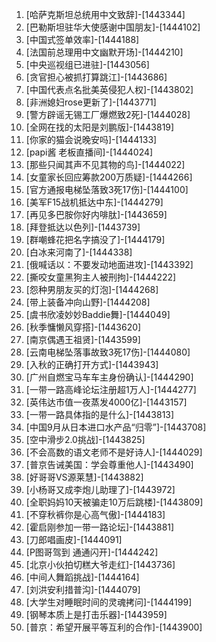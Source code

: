 
1. [哈萨克斯坦总统用中文致辞]-[1443344]
1. [巴勒斯坦驻华大使感谢中国朋友]-[1444102]
1. [中国式签单效率]-[1444188]
1. [法国前总理用中文幽默开场]-[1444210]
1. [中央巡视组已进驻]-[1443056]
1. [贪官担心被抓打算跳江]-[1443686]
1. [中国代表点名批美英侵犯人权]-[1443802]
1. [非洲媳妇rose更新了]-[1443771]
1. [警方辟谣无锡工厂爆燃致2死]-[1444028]
1. [全网在找的太阳是刘鹏版]-[1443819]
1. [你家的猫会说晚安吗]-[1444133]
1. [papi酱 老板直播间]-[1444024]
1. [那些只闻其声不见其物的鸟]-[1444022]
1. [女童家长回应筹款200万质疑]-[1444266]
1. [官方通报电梯坠落致3死17伤]-[1444100]
1. [美军F15战机抵达中东]-[1444279]
1. [再见多巴胺你好内啡肽]-[1443659]
1. [拜登抵达以色列]-[1443739]
1. [群嘲蜂花把名字搞没了]-[1444179]
1. [白冰来河南了]-[1444338]
1. [俄喊话以：不要发动地面进攻]-[1443392]
1. [撕咬女童黑狗主人被刑拘]-[1444222]
1. [怨种男朋友买的灯泡]-[1444268]
1. [带上装备冲向山野]-[1444208]
1. [虞书欣凌妙妙Baddie舞]-[1444049]
1. [秋季慵懒风穿搭]-[1443620]
1. [南京偶遇王祖贤]-[1443599]
1. [云南电梯坠落事故致3死17伤]-[1444080]
1. [入秋的正确打开方式]-[1443943]
1. [广州自燃宝马车车主身份确认]-[1444290]
1. [一带一路高峰论坛注册超1万人]-[1444277]
1. [英伟达市值一夜蒸发4000亿]-[1443157]
1. [一带一路具体指的是什么]-[1443813]
1. [中国9月从日本进口水产品“归零”]-[1443708]
1. [空中滑步2.0挑战]-[1443825]
1. [不会高数的语文老师不是好诗人]-[1444029]
1. [普京告诫美国：学会尊重他人]-[1443490]
1. [好哥哥VS源莱慧]-[1443882]
1. [小杨哥又成李炮儿助理了]-[1443972]
1. [全职妈妈10天被骗走10万后跳楼]-[1443809]
1. [不穿秋裤你是心高气傲]-[1444183]
1. [霍启刚参加一带一路论坛]-[1443881]
1. [刀郎唱画皮]-[1444091]
1. [P图哥驾到 通通闪开]-[1444242]
1. [北京小伙拍切糕大爷走红]-[1443736]
1. [中间人舞蹈挑战]-[1444164]
1. [刘洪安利措普沟]-[1444079]
1. [大学生对睡眠时间的灵魂拷问]-[1444199]
1. [钢琴本质上是打击乐器]-[1443959]
1. [普京：希望开展平等互利的合作]-[1443900]